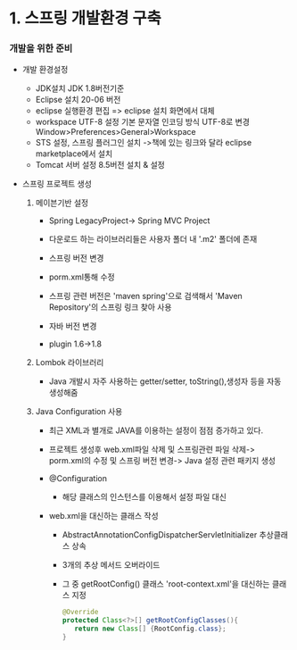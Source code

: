 # 1. 스프링 개발환경 구축

### 개발을 위한 준비

- 개발 환경설정

  - JDK설치 JDK 1.8버전기준
  - Eclipse 설치 20-06 버전
  - eclipse 실행환경 편집 => eclipse 설치 화면에서 대체
  - workspace UTF-8 설정 기본 문자열 인코딩 방식 UTF-8로 변경
    Window>Preferences>General>Workspace
  - STS 설정, 스프링 플러그인 설치 ->책에 있는 링크와 달라 eclipse marketplace에서 설치
  - Tomcat 서버 설정 8.5버전 설치 & 설정

- 스프링 프로젝트 생성

  1. 메이븐기반 설정

     - Spring LegacyProject-> Spring MVC Project
     - 다운로드 하는 라이브러리들은 사용자 폴더 내 '.m2' 폴더에 존재

     - 스프링 버전 변경
     - porm.xml통해 수정
     - 스프링 관련 버전은 'maven spring'으로 검색해서 'Maven Repository'의 스프링 링크 찾아 사용
     - 자바 버전 변경
     - plugin 1.6->1.8

  2. Lombok 라이브러리

     - Java 개발시 자주 사용하는 getter/setter, toString(),생성자 등을 자동 생성해줌

  3. Java Configuration 사용

     - 최근 XML과 별개로 JAVA를 이용하는 설정이 점점 증가하고 있다.

     - 프로젝트 생성후 web.xml파일 삭제 및 스프링관련 파일 삭제-> porm.xml의 수정 및 스프링 버전 변경-> Java 설정 관련 패키지 생성

     - @Configuration

       - 해당 클래스의 인스턴스를 이용해서 설정 파일 대신

     - web.xml을 대신하는 클래스 작성

       - AbstractAnnotationConfigDispatcherServletInitializer 추상클래스 상속

       - 3개의 추상 메서드 오버라이드

       - 그 중 getRootConfig() 클래스 'root-context.xml'을 대신하는 클래스 지정

         ```java
         @Override
         protected Class<?>[] getRootConfigClasses(){
         	return new Class[] {RootConfig.class};
         }
         ```

         

